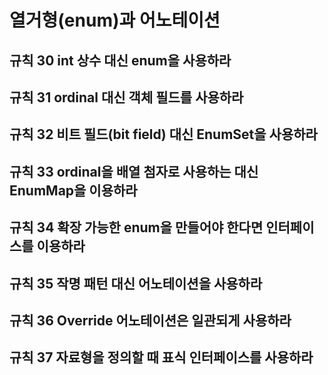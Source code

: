 # 열거형(enum)과 어노테이션

## 규칙 30 int 상수 대신 enum을 사용하라
## 규칙 31 ordinal 대신 객체 필드를 사용하라
## 규칙 32 비트 필드(bit field) 대신 EnumSet을 사용하라
## 규칙 33 ordinal을 배열 첨자로 사용하는 대신 EnumMap을 이용하라
## 규칙 34 확장 가능한 enum을 만들어야 한다면 인터페이스를 이용하라
## 규칙 35 작명 패턴 대신 어노테이션을 사용하라
## 규칙 36 Override 어노테이션은 일관되게 사용하라
## 규칙 37 자료형을 정의할 때 표식 인터페이스를 사용하라 
